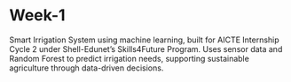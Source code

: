 # Week-1
Smart Irrigation System using machine learning, built for AICTE Internship Cycle 2 under Shell-Edunet’s Skills4Future Program. Uses sensor data and Random Forest to predict irrigation needs, supporting sustainable agriculture through data-driven decisions.
